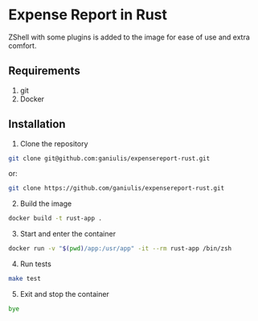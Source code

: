 # Expense Report in Rust

ZShell with some plugins is added to the image for ease of use and extra comfort.

## Requirements

1. git
2. Docker

## Installation

1. Clone the repository

```sh
git clone git@github.com:ganiulis/expensereport-rust.git
```

or:

```sh
git clone https://github.com/ganiulis/expensereport-rust.git
```

2. Build the image

```sh
docker build -t rust-app .
```

3. Start and enter the container

```sh
docker run -v "$(pwd)/app:/usr/app" -it --rm rust-app /bin/zsh
```

4. Run tests

```zsh
make test
```

5. Exit and stop the container

```zsh
bye
```

